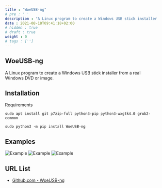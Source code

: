```yaml
---
title : "WoeUSB-ng"
# pre : ' '
description : "A Linux program to create a Windows USB stick installer from a real Windows DVD or image."
date : 2021-08-18T09:41:18+02:00
# hidden : true
# draft : true
weight : 0
# tags : ['']
---
```


## WoeUSB-ng

A Linux program to create a Windows USB stick installer from a real Windows DVD or image.

## Installation

Requirements

```plain
sudo apt install git p7zip-full python3-pip python3-wxgtk4.0 grub2-common
```

```plain
sudo python3 -m pip install WoeUSB-ng
```

## Examples

![Example](images/Screenshot-20210818094652-420x618.png)
![Example](images/Screenshot-20210818094815-420x618.png)
![Example](images/Screenshot-20210818094843-401x599.png)

## URL List

* [Github.com - WoeUSB-ng](https://github.com/WoeUSB/WoeUSB-ng)
